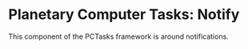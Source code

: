 # Planetary Computer Tasks: Notify

This component of the PCTasks framework is around notifications.
